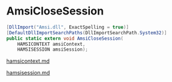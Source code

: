 # AmsiCloseSession

```csharp
[DllImport("Amsi.dll", ExactSpelling = true)]
[DefaultDllImportSearchPaths(DllImportSearchPath.System32)]
public static extern void AmsiCloseSession(
    HAMSICONTEXT amsiContext,
    HAMSISESSION amsiSession);
```

[hamsicontext.md](../antimalware/hamsicontext.md "mention")

[hamsisession.md](../antimalware/hamsisession.md "mention")
